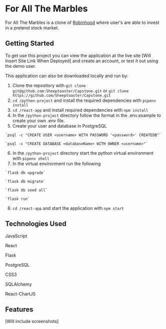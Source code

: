# For All The Marbles 
For All The Marbles is a clone of [Robinhood](https://robinhood.com/) where user's are able to invest in a pretend stock market.

## Getting Started
To get use this project you can view the application at the live site [Will Insert Site Link When Deployed] and create an account, or test it out using the demo user.

This application can also be downloaded locally and run by:
  1. Clone the repository with `git clone git@github.com:Sheeptoaster/Capstone.git` or `git clone https://github.com/Sheeptoaster/Capstone.git`
  2. `cd /python-project` and install the required dependencies with `pipenv install`
  3. `cd /react-app` and install required dependencies with `npm install`
  4. In the `/python-project` directory follow the format in the .env.example to create your own .env file.
  5. Create your user and database in PostgreSQL
  
    `psql -c "CREATE USER <username> WITH PASSWORD '<password>' CREATEDB"`
  
    `psql -c "CREATE DATABASE <databaseName> WITH OWNER <username>"`
  
  6. In the `/python-project` directory start the python virtual environment with `pipenv shell`
  7. In the virtual environment run the following
  
    `flask db upgrade`
  
    `flask db migrate`
  
    `flask db seed all`
  
    `flask run`
  
  8. `cd /react-app` and start the application with `npm start`
  
  ## Technologies Used
  JavaScript
  
  React
  
  Flask
  
  PostgreSQL
  
  CSS3
  
  SQLAlchemy
  
  React-ChartJS
  
  ## Features
  
  [Will include screenshots]
